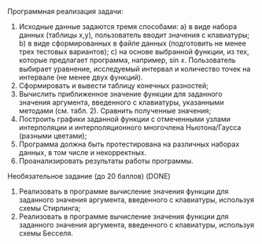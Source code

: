 Программная реализация задачи:
1. Исходные данные задаются тремя способами:
a) в виде набора данных (таблицы x,y), пользователь вводит значения с клавиатуры;
b) в виде сформированных в файле данных (подготовить не менее трех тестовых
вариантов);
c) на основе выбранной функции, из тех, которые предлагает программа, например, sin 𝑥. Пользователь выбирает уравнение, исследуемый интервал и количество точек на интервале (не менее двух функций).
2. Сформировать и вывести таблицу конечных разностей;
3. Вычислить приближенное значение функции для заданного значения аргумента, введенного с клавиатуры, указанными методами (см. табл. 2). Сравнить полученные значения;
4. Построить графики заданной функции с отмеченными узлами интерполяции и
интерполяционного многочлена Ньютона/Гаусса (разными цветами);
5. Программа должна быть протестирована на различных наборах данных, в том
числе и некорректных.
6. Проанализировать результаты работы программы.

   
Необязательное задание (до 20 баллов) (DONE)
1. Реализовать в программе вычисление значения функции для заданного значения аргумента, введенного с клавиатуры, используя схемы Стирлинга;
2. Реализовать в программе вычисление значения функции для заданного значения аргумента, введенного с клавиатуры, используя схемы Бесселя.
